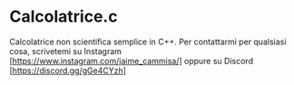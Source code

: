 # Calcolatrice.c
Calcolatrice non scientifica semplice in C++. Per contattarmi per qualsiasi cosa, scrivetemi su Instagram [https://www.instagram.com/jaime_cammisa/] oppure su Discord [https://discord.gg/gGe4CYzh]
